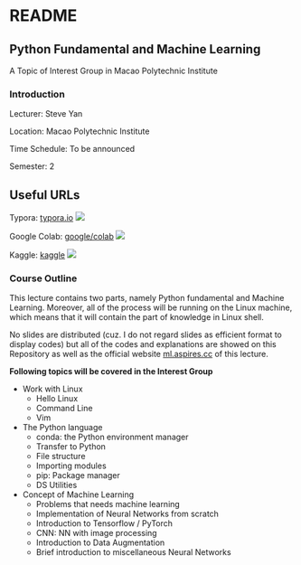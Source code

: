 # README

## Python Fundamental and Machine Learning

A Topic of Interest Group in Macao Polytechnic Institute

### Introduction

Lecturer: Steve Yan

Location: Macao Polytechnic Institute

Time Schedule: To be announced

Semester: 2

## Useful URLs

Typora: [typora.io](https://typora.io) ![](https://img.shields.io/badge/Web-.md-red)

Google Colab: [google/colab](https://colab.research.google.com) ![](https://img.shields.io/badge/Web-Python-green)

Kaggle: [kaggle](https://kaggle.com) ![](https://img.shields.io/badge/Web-Kaggle-blue)

### Course Outline

This lecture contains two parts, namely Python fundamental and Machine Learning. Moreover, all of the process will be running on the Linux machine, which means that it will contain the part of knowledge in Linux shell.

No slides are distributed (cuz. I do not regard slides as efficient format to display  codes) but all of the codes and explanations are showed on this Repository as well as the official website [ml.aspires.cc](https://ml.aspires.cc) of this lecture.

**Following topics will be covered in the Interest Group**

* Work with Linux
  * Hello Linux
  * Command Line
  * Vim
* The Python language
  * conda: the Python environment manager
  * Transfer to Python
  * File structure
  * Importing modules
  * pip: Package manager
  * DS Utilities
* Concept of Machine Learning
  * Problems that needs machine learning
  * Implementation of Neural Networks from scratch
  * Introduction to Tensorflow / PyTorch
  * CNN: NN with image processing
  * Introduction to Data Augmentation
  * Brief introduction to miscellaneous Neural Networks
